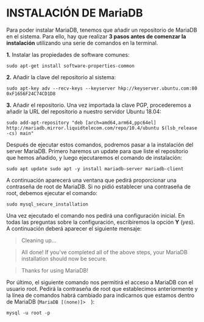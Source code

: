 # INSTALACIÓN DE MariaDB

Para poder instalar MariaDB, tenemos que añadir un repositorio de MariaDB en el sistema. Para ello, hay que realizar **3 pasos antes de comenzar la instalación** utilizando una serie de comandos en la terminal.

**1.** Instalar las propiedades de software comunes: 

`sudo apt-get install software-properties-common`

**2.** Añadir la clave del repositorio al sistema:

`sudo apt-key adv --recv-keys --keyserver hkp://keyserver.ubuntu.com:80 0xF1656F24C74CD1D8`

**3.** Añadir el repositorio. Una vez importada la clave PGP, procederemos a añadir la URL del repositorio a nuestro servidor Ubuntu 18.04:

`sudo add-apt-repository "deb [arch=amd64,arm64,ppc64el] http://mariadb.mirror.liquidtelecom.com/repo/10.4/ubuntu $(lsb_release -cs) main"`

Después de ejecutar estos comandos, podremos pasar a la instalación del server MariaDB. Primero haremos un update para que liste el repositorio que hemos añadido, y luego ejecutaremos el comando de instalación:

`sudo apt update
sudo apt -y install mariadb-server mariadb-client`

A continuación aparecerá una ventana que pedirá proporcionar una contraseña de root de MariaDB. Si no pidió establecer una contraseña de root, debemos ejecutar el comando:

`sudo mysql_secure_installation`

Una vez ejecutado el comando nos pedirá una configuración inicial. En todas las preguntas sobre la configuración, escribiremos la opción **Y** (*yes*). A continuación deberá aparecer el siguiente mensaje:

>Cleaning up...

> All done!  If you've completed all of the above steps, your MariaDB
installation should now be secure.

>Thanks for using MariaDB!

Por último, el siguiente comando nos permitirá el acceso a MariaDB con el usuario root. Pedirá la contraseña de root que establecimos anteriormente y la línea de comandos habrá cambiado para indicarnos que estamos dentro de MariaDB (`MariaDB [(none)]>  `):

`mysql -u root -p`


